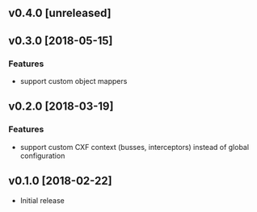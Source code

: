 v0.4.0 [unreleased]
-------------------

v0.3.0 [2018-05-15]
-------------------

### Features

-	support custom object mappers

v0.2.0 [2018-03-19]
-------------------

### Features

-	support custom CXF context (busses, interceptors) instead of global configuration

v0.1.0 [2018-02-22]
-------------------

-	Initial release

